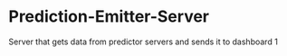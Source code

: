 # Prediction-Emitter-Server
Server that gets data from predictor servers and sends it to dashboard
1
